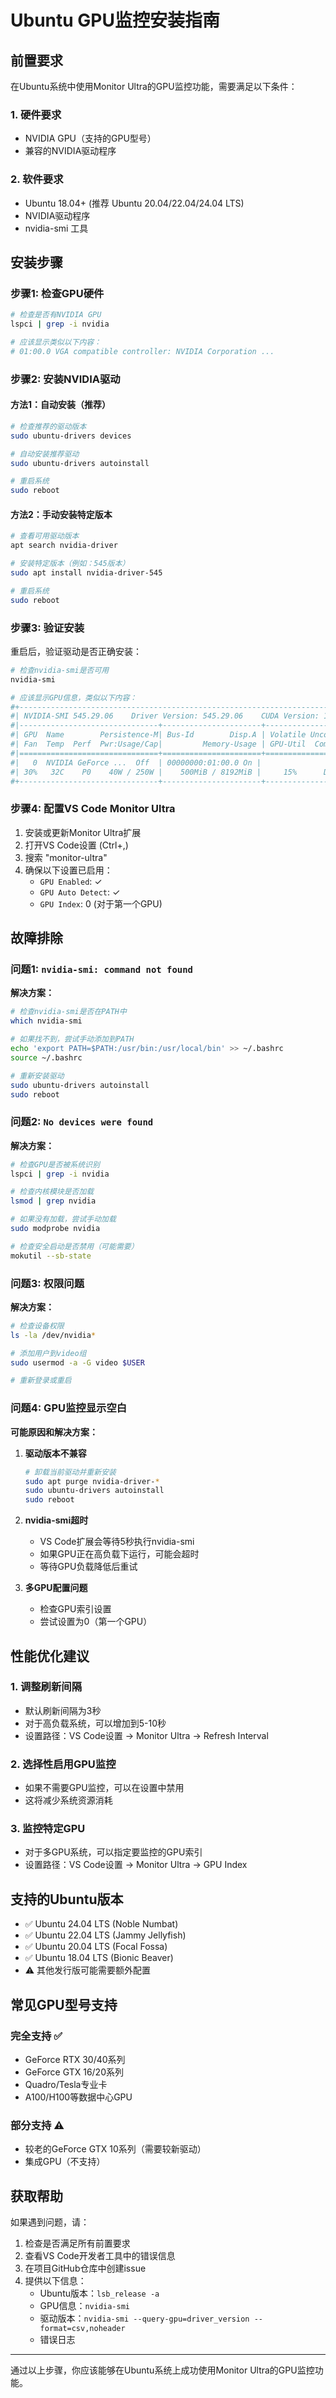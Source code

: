 # Ubuntu GPU监控安装指南

## 前置要求

在Ubuntu系统中使用Monitor Ultra的GPU监控功能，需要满足以下条件：

### 1. 硬件要求
- NVIDIA GPU（支持的GPU型号）
- 兼容的NVIDIA驱动程序

### 2. 软件要求
- Ubuntu 18.04+ (推荐 Ubuntu 20.04/22.04/24.04 LTS)
- NVIDIA驱动程序
- nvidia-smi 工具

## 安装步骤

### 步骤1: 检查GPU硬件

```bash
# 检查是否有NVIDIA GPU
lspci | grep -i nvidia

# 应该显示类似以下内容：
# 01:00.0 VGA compatible controller: NVIDIA Corporation ...
```

### 步骤2: 安装NVIDIA驱动

#### 方法1：自动安装（推荐）
```bash
# 检查推荐的驱动版本
sudo ubuntu-drivers devices

# 自动安装推荐驱动
sudo ubuntu-drivers autoinstall

# 重启系统
sudo reboot
```

#### 方法2：手动安装特定版本
```bash
# 查看可用驱动版本
apt search nvidia-driver

# 安装特定版本（例如：545版本）
sudo apt install nvidia-driver-545

# 重启系统
sudo reboot
```

### 步骤3: 验证安装

重启后，验证驱动是否正确安装：

```bash
# 检查nvidia-smi是否可用
nvidia-smi

# 应该显示GPU信息，类似以下内容：
#+-----------------------------------------------------------------------------+
#| NVIDIA-SMI 545.29.06    Driver Version: 545.29.06    CUDA Version: 12.3  |
#|-------------------------------+----------------------+----------------------+
#| GPU  Name        Persistence-M| Bus-Id        Disp.A | Volatile Uncorr. ECC |
#| Fan  Temp  Perf  Pwr:Usage/Cap|         Memory-Usage | GPU-Util  Compute M. |
#|===============================+======================+======================|
#|   0  NVIDIA GeForce ...  Off  | 00000000:01:00.0 On |                  N/A |
#| 30%   32C    P0    40W / 250W |    500MiB / 8192MiB |     15%      Default |
#+-------------------------------+----------------------+----------------------+
```

### 步骤4: 配置VS Code Monitor Ultra

1. 安装或更新Monitor Ultra扩展
2. 打开VS Code设置 (Ctrl+,)
3. 搜索 "monitor-ultra"
4. 确保以下设置已启用：
   - `GPU Enabled`: ✓ 
   - `GPU Auto Detect`: ✓
   - `GPU Index`: 0 (对于第一个GPU)

## 故障排除

### 问题1: `nvidia-smi: command not found`

**解决方案：**
```bash
# 检查nvidia-smi是否在PATH中
which nvidia-smi

# 如果找不到，尝试手动添加到PATH
echo 'export PATH=$PATH:/usr/bin:/usr/local/bin' >> ~/.bashrc
source ~/.bashrc

# 重新安装驱动
sudo ubuntu-drivers autoinstall
sudo reboot
```

### 问题2: `No devices were found`

**解决方案：**
```bash
# 检查GPU是否被系统识别
lspci | grep -i nvidia

# 检查内核模块是否加载
lsmod | grep nvidia

# 如果没有加载，尝试手动加载
sudo modprobe nvidia

# 检查安全启动是否禁用（可能需要）
mokutil --sb-state
```

### 问题3: 权限问题

**解决方案：**
```bash
# 检查设备权限
ls -la /dev/nvidia*

# 添加用户到video组
sudo usermod -a -G video $USER

# 重新登录或重启
```

### 问题4: GPU监控显示空白

**可能原因和解决方案：**

1. **驱动版本不兼容**
   ```bash
   # 卸载当前驱动并重新安装
   sudo apt purge nvidia-driver-*
   sudo ubuntu-drivers autoinstall
   sudo reboot
   ```

2. **nvidia-smi超时**
   - VS Code扩展会等待5秒执行nvidia-smi
   - 如果GPU正在高负载下运行，可能会超时
   - 等待GPU负载降低后重试

3. **多GPU配置问题**
   - 检查GPU索引设置
   - 尝试设置为0（第一个GPU）

## 性能优化建议

### 1. 调整刷新间隔
- 默认刷新间隔为3秒
- 对于高负载系统，可以增加到5-10秒
- 设置路径：VS Code设置 → Monitor Ultra → Refresh Interval

### 2. 选择性启用GPU监控
- 如果不需要GPU监控，可以在设置中禁用
- 这将减少系统资源消耗

### 3. 监控特定GPU
- 对于多GPU系统，可以指定要监控的GPU索引
- 设置路径：VS Code设置 → Monitor Ultra → GPU Index

## 支持的Ubuntu版本

- ✅ Ubuntu 24.04 LTS (Noble Numbat)
- ✅ Ubuntu 22.04 LTS (Jammy Jellyfish)  
- ✅ Ubuntu 20.04 LTS (Focal Fossa)
- ✅ Ubuntu 18.04 LTS (Bionic Beaver)
- ⚠️ 其他发行版可能需要额外配置

## 常见GPU型号支持

### 完全支持 ✅
- GeForce RTX 30/40系列
- GeForce GTX 16/20系列
- Quadro/Tesla专业卡
- A100/H100等数据中心GPU

### 部分支持 ⚠️
- 较老的GeForce GTX 10系列（需要较新驱动）
- 集成GPU（不支持）

## 获取帮助

如果遇到问题，请：

1. 检查是否满足所有前置要求
2. 查看VS Code开发者工具中的错误信息
3. 在项目GitHub仓库中创建issue
4. 提供以下信息：
   - Ubuntu版本：`lsb_release -a`
   - GPU信息：`nvidia-smi`
   - 驱动版本：`nvidia-smi --query-gpu=driver_version --format=csv,noheader`
   - 错误日志

---

通过以上步骤，你应该能够在Ubuntu系统上成功使用Monitor Ultra的GPU监控功能。
